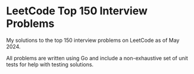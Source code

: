 # LeetCode Top 150 Interview Problems

My solutions to the top 150 interview problems on LeetCode as of May 2024.

All problems are written using Go and include a non-exhaustive set of unit tests
for help with testing solutions.
